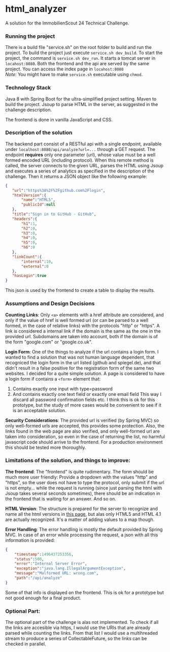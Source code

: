 # html_analyzer

A solution for the ImmobilienScout 24 Technical Challenge.

### Running the project

There is a build file "service.sh" on the root folder to build and run the project. To build the project just execute `service.sh dev_build`. To start the project, the command is `service.sh dev_run`. It starts a tomcat server in `locahost:8080`. 
Both the frontend and the api are served by the same project.
You can access the index page in `locahost:8080`  
_Note:_ You might have to make `service.sh` executable using `chmod`.

### Technology Stack

Java 8 with Spring Boot for the ultra-simplified project setting. Maven to build the project. Jsoup to parse HTML in the server, as suggested
in the challenge description.

 The frontend is done in vanilla JavaScript and CSS.
 
 ### Description of the solution
 
 The backend part consist of a RESTful api with a single endpoint, available under `localhost:8080/api/analyze?url=...` through a GET request. The endpoint **requires** only one parameter (url), whose value must be a well formed encoded URL (including protocol). When this remote method is called, the server connects to the given URL, parses the HTML using Jsoup and executes a series of analytics as specified in the description of the challenge. Then it returns a JSON object like the following example:
 ```json
 {
    "url":"https%3A%2F%2Fgithub.com%2Flogin",
    "htmlVersion":{
        "name":"HTML5",
        "publicId":null
    },
    "title":"Sign in to GitHub · GitHub",
    "headers":{
        "h1":1,
        "h2":0,
        "h3":0,
        "h4":0,
        "h5":0,
        "h6":0
    },
    "linkCount":{
        "internal":10,
        "external":0
    },
    "hasLogin":true
}
```
 This json is used by the frontend to create a table to display the results.
 
 ### Assumptions and Design Decisions
 
 **Counting Links**: Only `<a>` elements with a href attribute are considered, and only if the value of href is well formed url (or can be parsed to a well formed, in the case of relative links) with the protocols "http" or "https". A link is considered a internal link if the domain is the same as the one in the provided url. Subdomains are taken into account, both if the domain is of the form "google.com" or "google.co.uk".
 
 **Login Form**: One of the things to analyze if the url contains a login form. I wanted to find a solution that was not human language dependent, that recogniced the login form in the url listed (github and spiegel.de), and that didn't result in a false positive for the registration form of the same two websites. I decided for a quite simple solution. A page is considered to have a login form if contains a `<form>` element that:
1. Contains exactly one input with type=password
2. And contains exactly one text field or exactly one email field
This way I discard all password confirmation fields etc. I think this is ok for this prototype, but the study of more cases would be convenient to see if it is an acceptable solution.

**Security Considerations**: The provided url is verified (by Spring MVC) so only well-formed urls are accepted, this provides some protection. Also, the links found in the web page are also verified, and only well-formed url are taken into consideration, so even in the case of returning the list, no harmful javascript code should arrive to the frontend. For a production environment this should be tested more thoroughly.



### Limitations of the solution, and things to improve:
**The frontend**: The "frontend" is quite rudimentary. The form should be much more user friendly: Provide a dropdown with the values "http" and "https", so the user does not have to type the protocol, only submit if the url is not empty... while the request is running (since just parsing the html with Jsoup takes several seconds sometimes), there should be an indication in the frontend that is waiting for an answer. And so on.

**HTML Version**: The structure is prepared for the server to recognize and name all the html versions in [this page](https://www.w3.org/QA/2002/04/valid-dtd-list.html), but alas only HTML5 and HTML 4.1 are actually recognized. It's a matter of adding values to a map though.

**Error Handling**: The error handling is mostly the default provided by Spring MVC. In case of an error while processing the request, a json with all this information is provided:

```json
{
    "timestamp":1496437253356,
    "status":500,
    "error":"Internal Server Error",
    "exception":"java.lang.IllegalArgumentException",
    "message":"Malformed URL: wrong.com",
    "path":"/api/analyze"
}
```
Some of that info is displayed on the frontend. This is ok for a prototype but not good enough for a final product.

### Optional Part:
The optional part of the challenge is alas not implemented. To check if all the links are accesible via https, I would use the URIs that are already parsed while counting the links. From that list I would use a multihreaded stream to produce a series of CollectableFuture, so the links can be checked in parallel.
